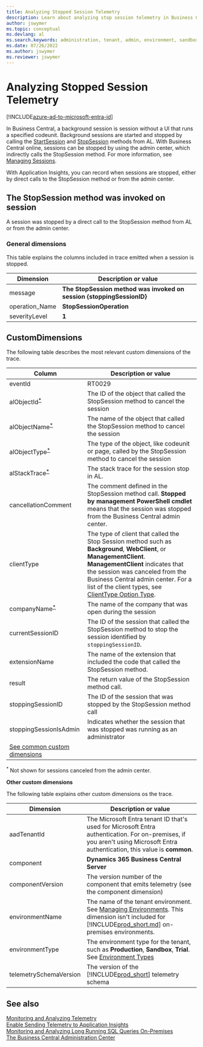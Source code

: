 ```yaml
---
title: Analyzing Stopped Session Telemetry
description: Learn about analyzing stop session telemetry in Business Central.  
author: jswymer
ms.topic: conceptual
ms.devlang: al
ms.search.keywords: administration, tenant, admin, environment, sandbox, telemetry
ms.date: 07/26/2022
ms.author: jswymer
ms.reviewer: jswymer
---
```

# Analyzing Stopped Session Telemetry

[!INCLUDE[azure-ad-to-microsoft-entra-id](~/../shared-content/shared/azure-ad-to-microsoft-entra-id.md)]

In Business Central, a background session is session without a UI that runs a specified codeunit. Background sessions are started and stopped by calling the [StartSession](..\developer\methods-auto\session\session-startsession-integer-integer-string-table-method.md) and [StopSession](..\developer\methods-auto\session\session-stopsession-method.md) methods from AL. With Business Central online, sessions can be stopped by using the admin center, which indirectly calls the StopSession method. For more information, see [Managing Sessions](tenant-admin-center-manage-sessions.md).

With Application Insights, you can record when sessions are stopped, either by direct calls to the StopSession method or from the admin center.

## <a name="stopsession"></a>The StopSession method was invoked on session

A session was stopped by a direct call to the StopSession method from AL or from the admin center.

### General dimensions

This table explains the columns included in trace emitted when a session is stopped.

|Dimension|Description or value|
|---------|-----|
|message|**The StopSession method was invoked on session {stoppingSessionID}**|
|operation_Name|**StopSessionOperation**|
|severityLevel|**1**|

## CustomDimensions

The following table describes the most relevant custom dimensions of the trace.

| Column | Description or value |
|--------|----------------------|
|eventId|RT0029|
|alObjectId<sup>[\*](#1)</sup>|The ID of the object that called the StopSession method to cancel the session |
|alObjectName<sup>[\*](#1)</sup>|The name of the object that called the StopSession method to cancel the session|
|alObjectType<sup>[\*](#1)</sup>|The type of the object, like codeunit or page, called by the StopSession method to cancel the session|
|alStackTrace<sup>[\*](#1)</sup>|The stack trace for the session stop in AL.|
|cancellationComment|The comment defined in the StopSession method call. **Stopped by management PowerShell cmdlet** means that the session was stopped from the Business Central admin center.|
|clientType|The type of client that called the Stop Session method such as **Background**, **WebClient**, or **ManagementClient**. **ManagementClient** indicates that the session was canceled from the Business Central admin center. For a list of the client types, see [ClientType Option Type](../developer/methods-auto/clienttype/clienttype-option.md).|
|companyName<sup>[\*](#1)</sup>|The name of the company that was open during the session|
|currentSessionID|The ID of the session that called the StopSession method to stop the session identified by `stoppingSessionID`.|
|extensionName|The name of the extension that included the code that called the StopSession method. |
|result|The return value of the StopSession method call.|
|stoppingSessionID|The ID of the session that was stopped by the StopSession method call|
|stoppingSessionIsAdmin|Indicates whether the session that was stopped was running as an administrator|
|[See common custom dimensions](#other)||

<sup>*</sup><a name="1"></a> Not shown for sessions canceled from the admin center.
<!--
```
{"result":"False","stoppingSessionID":"448999","cancellationComment":"Stopped by management PowerShell cmdlet.","component":"Dynamics 365 Business Central Server","environmentType":"Production","stoppingSessionIsAdmin":"False","eventId":"RT0029","clientType":"ManagementClient","telemetrySchemaVersion":"0.1","currentSessionID":"910803","componentVersion":"20.0.42653.43979","environmentName":"Production","aadTenantId":"aaaabbbb-0000-cccc-1111-dddd2222eeee"}-->

<!--
{"aadTenantId":"common","result":"True","extensionName":"stopsession","component":"Dynamics 365 Business Central Server","extensionId":"15b61b42-fcd5-45c5-98d5-72ddd8ed14b6","extensionVersion":"1.0.0.0","environmentType":"Production","extensionPublisher":"Default publisher","telemetrySchemaVersion":"0.1","eventId":"RT0029","componentVersion":"21.0.42152.0","clientType":"WebClient","companyName":"CRONUS International Ltd.","alObjectName":"CustomerListExt","stoppingSessionID":"12","alObjectType":"PageExtension","cancellationComment":"Logoff cache stress test session","currentSessionID":"9","alStackTrace":"AppObjectType: PageExtension\r\n AppObjectId: 50100\r\n AL CallStack: CustomerListExt(PageExtension 50100).MyProcedure line 6 - stopsession by Default publisher\r\nCustomerListExt(PageExtension 50100).OnOpenPage(Trigger) line 2 - stopsession by Default publisher","alObjectId":"50100","stoppingSessionIsAdmin":"False"}

-->

<a name="other"></a>**Other custom dimensions**

The following table explains other custom dimensions os the trace.

|Dimension|Description or value|
|---------|-----|
|aadTenantId|The Microsoft Entra tenant ID that's used for Microsoft Entra authentication. For on-premises, if you aren't using Microsoft Entra authentication, this value is **common**. |
|component|**Dynamics 365 Business Central Server**|
|componentVersion|The version number of the component that emits telemetry (see the component dimension)|
|environmentName|The name of the tenant environment. See [Managing Environments](tenant-admin-center-environments.md). This dimension isn't included for [!INCLUDE[prod_short.md](../includes/prod_short.md)] on-premises environments.|
|environmentType|The environment type for the tenant, such as **Production**, **Sandbox**, **Trial**. See [Environment Types](tenant-admin-center-environments.md#types-of-environments)|
|telemetrySchemaVersion|The version of the [!INCLUDE[prod_short](../developer/includes/prod_short.md)] telemetry schema|

 
## See also

[Monitoring and Analyzing Telemetry](telemetry-overview.md)  
[Enable Sending Telemetry to Application Insights](telemetry-enable-application-insights.md)  
[Monitoring and Analyzing Long Running SQL Queries On-Premises](monitor-long-running-sql-queries-event-log.md)  
[The Business Central Administration Center](tenant-admin-center.md)  
